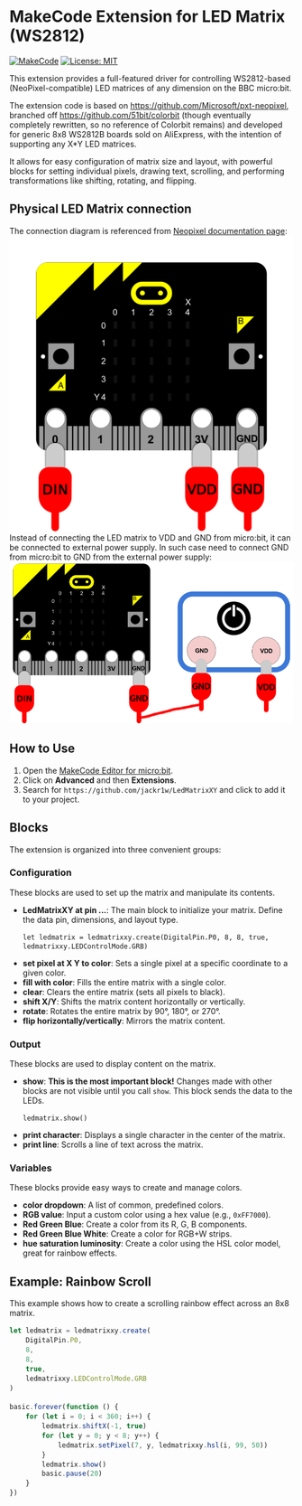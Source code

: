 # MakeCode Extension for LED Matrix (WS2812)

[![MakeCode](https://img.shields.io/badge/MakeCode-approved-green.svg)](https://makecode.microbit.org/)
[![License: MIT](https://img.shields.io/badge/License-MIT-blue.svg)](https://opensource.org/licenses/MIT)

This extension provides a full-featured driver for controlling WS2812-based (NeoPixel-compatible) LED matrices of any dimension on the BBC micro:bit.

The extension code is based on https://github.com/Microsoft/pxt-neopixel, branched off https://github.com/51bit/colorbit (though eventually completely rewritten, so no reference of Colorbit remains) and developed for generic 8x8 WS2812B boards sold on AliExpress, with the intention of supporting any X*Y LED matrices.

It allows for easy configuration of matrix size and layout, with powerful blocks for setting individual pixels, drawing text, scrolling, and performing transformations like shifting, rotating, and flipping.

## Physical LED Matrix connection
The connection diagram is referenced from [Neopixel documentation page](https://microbit-micropython.readthedocs.io/en/v1.0.1/neopixel.html):
![micro:bit LED connection diagram](images/microbit_leds_example_connection.png)
Instead of connecting the LED matrix to VDD and GND from micro:bit, it can be connected to external power supply. In such case need to connect GND from micro:bit to GND from the external power supply:
![micro:bit_LED connection diagram_with external_power](images/microbit_leds_example_w_power.png)

## How to Use

1.  Open the [MakeCode Editor for micro:bit](https://makecode.microbit.org/).
2.  Click on **Advanced** and then **Extensions**.
3.  Search for `https://github.com/jackr1w/LedMatrixXY` and click to add it to your project.

## Blocks

The extension is organized into three convenient groups:

### Configuration

These blocks are used to set up the matrix and manipulate its contents.

* **LedMatrixXY at pin ...**: The main block to initialize your matrix. Define the data pin, dimensions, and layout type.
    ```blocks
    let ledmatrix = ledmatrixxy.create(DigitalPin.P0, 8, 8, true, ledmatrixxy.LEDControlMode.GRB)
    ```
* **set pixel at X Y to color**: Sets a single pixel at a specific coordinate to a given color.
* **fill with color**: Fills the entire matrix with a single color.
* **clear**: Clears the entire matrix (sets all pixels to black).
* **shift X/Y**: Shifts the matrix content horizontally or vertically.
* **rotate**: Rotates the entire matrix by 90°, 180°, or 270°.
* **flip horizontally/vertically**: Mirrors the matrix content.

### Output

These blocks are used to display content on the matrix.

* **show**: **This is the most important block!** Changes made with other blocks are not visible until you call `show`. This block sends the data to the LEDs.
    ```blocks
    ledmatrix.show()
    ```
* **print character**: Displays a single character in the center of the matrix.
* **print line**: Scrolls a line of text across the matrix.

### Variables

These blocks provide easy ways to create and manage colors.

* **color dropdown**: A list of common, predefined colors.
* **RGB value**: Input a custom color using a hex value (e.g., `0xFF7000`).
* **Red Green Blue**: Create a color from its R, G, B components.
* **Red Green Blue White**: Create a color for RGB+W strips.
* **hue saturation luminosity**: Create a color using the HSL color model, great for rainbow effects.

## Example: Rainbow Scroll

This example shows how to create a scrolling rainbow effect across an 8x8 matrix.

```typescript
let ledmatrix = ledmatrixxy.create(
    DigitalPin.P0,
    8,
    8,
    true,
    ledmatrixxy.LEDControlMode.GRB
)

basic.forever(function () {
    for (let i = 0; i < 360; i++) {
        ledmatrix.shiftX(-1, true)
        for (let y = 0; y < 8; y++) {
            ledmatrix.setPixel(7, y, ledmatrixxy.hsl(i, 99, 50))
        }
        ledmatrix.show()
        basic.pause(20)
    }
})
